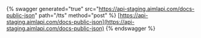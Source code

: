 {% swagger generated="true" src="https://api-staging.aimlapi.com/docs-public-json" path="/tts" method="post" %} [https://api-staging.aimlapi.com/docs-public-json](https://api-staging.aimlapi.com/docs-public-json)
{% endswagger %}